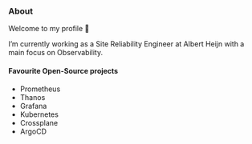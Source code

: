 ### About

Welcome to my profile 👋

I’m currently working as a Site Reliability Engineer at Albert Heijn with a main focus on Observability.

#### Favourite Open-Source projects
- Prometheus
- Thanos
- Grafana
- Kubernetes
- Crossplane
- ArgoCD
